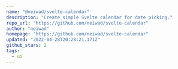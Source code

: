 ```yaml
---
name: "@neiwad/svelte-calendar"
description: "Create simple Svelte calendar for date picking."
repo_url: "https://github.com/neiwad/svelte-calendar"
author: "neiwad"
homepage: "https://github.com/neiwad/svelte-calendar"
updated: "2022-04-28T20:28:21.171Z"
github_stars: 2
tags: 
  - ui
---
```

